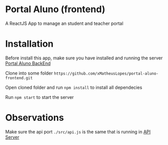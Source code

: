 # Portal Aluno (frontend)
A ReactJS App to manage an student and teacher portal

# Installation
Before install this app, make sure you have installed and running the server [Portal Aluno BackEnd](https://github.com/xMatheusLopes/portal-aluno-backend)

Clone into some folder `https://github.com/xMatheusLopes/portal-aluno-frontend.git`

Open cloned folder and run `npm install` to install all dependecies

Run `npm start` to start the server

# Observations
Make sure the api port `./src/api.js` is the same that is running in [API Server](https://github.com/xMatheusLopes/portal-aluno-backend)






